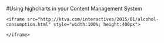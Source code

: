 #Using highcharts in your Content Management System

```
<iframe src="http://ktva.com/interactives/2015/01/alcohol-consumption.html" style="width:100%; height:400px">

</iframe>

```